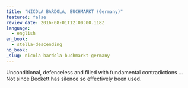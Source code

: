 ```yaml
---
title: "NICOLA BARDOLA, BUCHMARKT (Germany)"
featured: false
review_date: 2016-08-01T12:00:00.118Z
language:
  - english
en_book:
  - stella-descending
no_book:
_slug: nicola-bardola-buchmarkt-germany
---
```


Unconditional, defenceless and filled with fundamental contradictions … Not since Beckett has silence so effectively been used.

